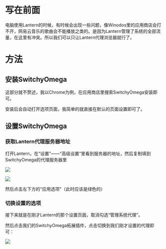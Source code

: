 # 写在前面

电脑使用Lantern的时候，有时候会出现一些问题，像Winodos里的应用商店会打不开，网易云音乐的歌曲会不能播放之类的。是因为Lantern管理了系统的全部流量，在这里有冲突。所以我们可以只让Lantern代理浏览器就行了。
# 方法
## 安装SwitchyOmega

这部分就不赘述，我以Chrome为例，在应用商店里搜索SwitchyOmega安装即可。

安装后会自动打开选项页面，我简单的就直接在默认的页面设置即可了。

## 设置SwitchyOmega

### 获取Lantern代理服务器地址

打开Lantern，在“设置”——“高级设置”里看到服务器的地址，然后复制填到SwitchyOmega的代理服务器里

![](https://raw.githubusercontent.com/JDNew/Writing/master/image/20180128100744007.png)

![](https://raw.githubusercontent.com/JDNew/Writing/master/image/20180128100818399.png)

然后点击左下方的“应用选项”（此时应该是绿色的）

### 切换设置的选项

接下来就是在刚才Lantern的那个设置页面，取消勾选“管理系统代理”。

然后点击我们的SwitchyOmega拓展插件，点击切换到我们刚才设置的代理即可：

![](https://raw.githubusercontent.com/JDNew/Writing/master/image/20180128101209829.png)